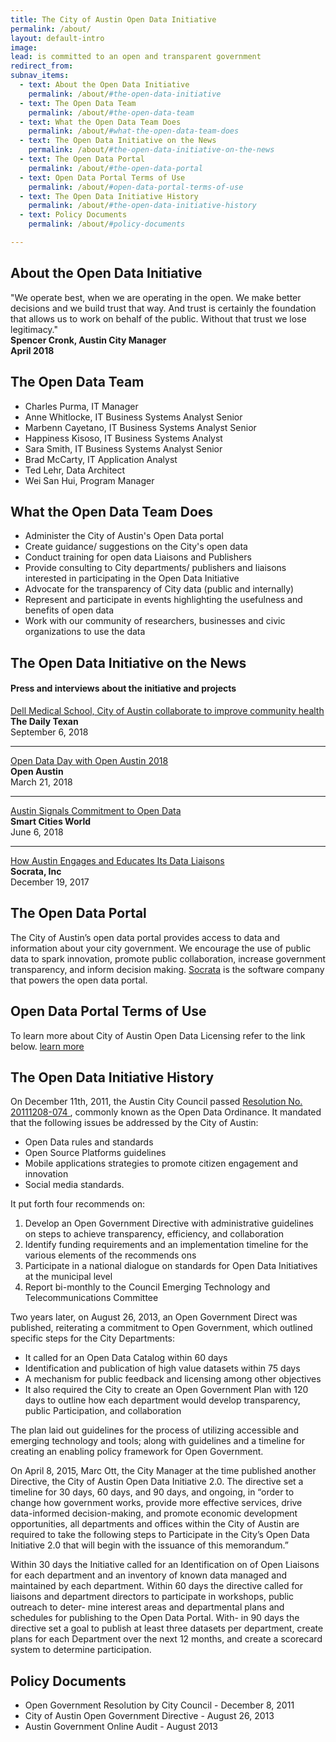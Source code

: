 ```yaml
---
title: The City of Austin Open Data Initiative
permalink: /about/
layout: default-intro
image:
lead: is committed to an open and transparent government
redirect_from:
subnav_items:
  - text: About the Open Data Initiative
    permalink: /about/#the-open-data-initiative
  - text: The Open Data Team
    permalink: /about/#the-open-data-team
  - text: What the Open Data Team Does
    permalink: /about/#what-the-open-data-team-does
  - text: The Open Data Initiative on the News
    permalink: /about/#the-open-data-initiative-on-the-news
  - text: The Open Data Portal
    permalink: /about/#the-open-data-portal
  - text: Open Data Portal Terms of Use
    permalink: /about/#open-data-portal-terms-of-use
  - text: The Open Data Initiative History
    permalink: /about/#the-open-data-initiative-history
  - text: Policy Documents
    permalink: /about/#policy-documents

---
```


## About the Open Data Initiative
"We operate best, when we are operating in the open. We make better decisions and we build trust that way. And trust is certainly the foundation that allows us to work on behalf of the public. Without that trust we lose legitimacy."
<br>
<b>Spencer Cronk, Austin City Manager</b>
<br>
<b>April 2018</b>

## The Open Data Team
- Charles Purma, IT Manager
- Anne Whitlocke, IT Business Systems Analyst Senior
- Marbenn Cayetano, IT Business Systems Analyst Senior  
- Happiness Kisoso, IT Business Systems Analyst
- Sara Smith, IT Business Systems Analyst Senior
- Brad McCarty, IT Application Analyst
- Ted Lehr, Data Architect
- Wei San Hui, Program Manager

## What the Open Data Team Does
- Administer the City of Austin's Open Data portal
- Create guidance/ suggestions on the City's open data
- Conduct training for open data Liaisons and Publishers
- Provide consulting to City departments/ publishers and liaisons interested in participating in the Open Data Initiative
- Advocate for the transparency of City data (public and internally)
- Represent and participate in events highlighting the usefulness and benefits of open data
- Work with our community of researchers, businesses and civic organizations to use the data

## The Open Data Initiative on the News
#### Press and interviews about the initiative and projects
<a href="http://dailytexanonline.com/2018/09/06/dell-medical-school-city-of-austin-collaborate-to-improve-community-health">Dell Medical School, City of Austin collaborate to improve community health</a>
<br>
<b> The Daily Texan </b>
<br>
September 6, 2018

----------------------

<a href="https://medium.com/open-austin/open-data-day-with-open-austin-2018-b66d0d58f2ea">Open Data Day with Open Austin 2018
 </a>
 <br>
 <b> Open Austin</b>
 <br>
 March 21, 2018

----------------------
<a href="https://www.smartcitiesworld.net/news/news/austin-signals-commitment-to-open-data-2992?utm_source=Friends+and+Constituents+-+Newsletter+list&utm_campaign=93ca19a31e-EMAIL_CAMPAIGN_2018_01_11_COPY_01&utm_medium=email&utm_term=0_edc26fd940-93ca19a31e-103695249">
Austin Signals Commitment to Open Data</a>
<br>
<b> Smart Cities World</b>
<br>
June 6, 2018

----------------------

<a href="https://socrata.com/blog/austin-engages-educates-data-liaisons/">How Austin Engages and Educates Its Data Liaisons
 </a>
 <br>
 <b> Socrata, Inc</b>
<br>
 December 19, 2017

## The Open Data Portal
 The City of Austin’s open data portal provides access to data and information about your city government. We encourage the use of public data to spark innovation, promote public collaboration, increase government transparency, and inform decision making. <a href="https://support.socrata.com/hc/en-us">Socrata</a> is the software company that powers the open data portal.

## Open Data Portal Terms of Use
 To learn more about City of Austin Open Data Licensing refer to the link below.
 <a href="http://www.austintexas.gov/coa-open-data-licensing">learn more</a>


## The Open Data Initiative History
On December 11th, 2011, the Austin City Council passed  <a href="https://www.austintexas.gov/sites/default/files/files/Law/Council_Portal_Page/Resolution_Open_Government_Directive_2011.pdf">Resolution No. 20111208-074 </a>, commonly known as the Open Data Ordinance. It mandated that the following issues be addressed by the City of Austin:
- Open Data rules and standards
- Open Source Platforms guidelines
- Mobile applications strategies to promote citizen engagement and innovation
- Social media standards.

It put forth four recommends on:
1. Develop an Open Government Directive with administrative guidelines on steps to achieve transparency, efficiency, and collaboration
2. Identify funding requirements and an implementation  timeline for the various elements of the recommends ons
3. Participate in a national dialogue on standards for Open Data Initiatives at the municipal level
4. Report bi-monthly to the Council Emerging Technology and Telecommunications Committee

Two years later, on August 26, 2013, an Open Government Direct was published, reiterating a commitment to Open Government, which outlined specific steps for the City Departments:
- It called for an Open Data Catalog within 60 days
- Identification and publication of high value datasets within 75 days
- A mechanism for public feedback and licensing among other objectives
- It also required the City to create an Open Government Plan with 120 days to outline how each department would develop transparency, public Participation, and collaboration

The plan laid out guidelines for the process of utilizing accessible and emerging  technology and tools; along with guidelines and a timeline for creating an enabling policy framework for Open Government.

On April 8, 2015, Marc Ott, the City Manager at the time published another Directive, the City of Austin Open Data Initiative 2.0. The directive set a  timeline for 30 days, 60 days, and 90 days, and ongoing, in “order to change how government works, provide more effective services, drive data-informed decision-making, and promote economic development opportunities, all departments and offices within the City of Austin are required to take the following steps to Participate in the City’s Open Data Initiative 2.0 that will begin with the issuance of this memorandum.”

Within 30 days the Initiative called for an Identification on of Open Liaisons for each department and an inventory of known data managed and maintained by each department. Within 60 days the directive called for liaisons and department directors to participate in workshops, public outreach to deter- mine interest areas and departmental plans and schedules for publishing to the Open Data Portal. With- in 90 days the directive set a goal to publish at least three datasets per department, create plans for each Department over the next 12 months, and create a scorecard system to determine participation.


## Policy Documents
- Open Government Resolution by City Council - December 8, 2011
- City of Austin Open Government Directive - August 26, 2013
- Austin Government Online Audit - August 2013
